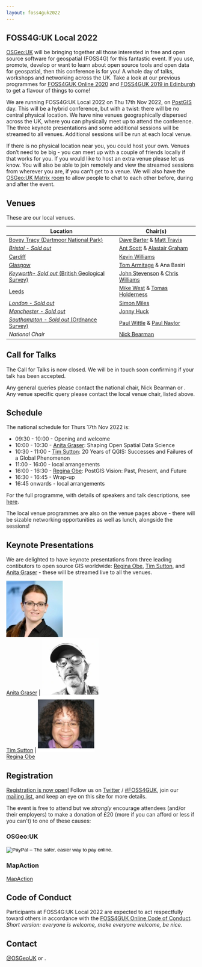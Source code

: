 ```yaml
---
layout: foss4guk2022
---
```


## FOSS4G:UK Local 2022

[OSGeo:UK](https://uk.osgeo.org/) will be bringing together all those interested in free and open source software for geospatial (FOSS4G) for this fantastic event. If you use, promote, develop or want to learn about open source tools and open data for geospatial, then this conference is for you! A whole day of talks, workshops and networking across the UK. Take a look at our previous programmes for [FOSS4GUK Online 2020](https://uk.osgeo.org/foss4gukonline2020/programme.html) and [FOSS4GUK 2019 in Edinburgh](https://uk.osgeo.org/foss4guk2019/FOSS4GUK_2019_Programme.pdf) to get a flavour of things to come!

We are running FOSS4G:UK Local 2022 on Thu 17th Nov 2022, on [PostGIS](https://postgisday.rocks/) day. This will be a hybrid conference, but with a twist: there will be no central physical location. We have nine venues geographically dispersed across the UK, where you can physically meet up to attend the conference. The three keynote presentations and some additional sessions will be streamed to all venues. Additional sessions will be run at each local venue.

If there is no physical location near you, you could host your own. Venues don’t need to be big - you can meet up with a couple of friends locally if that works for you. If you would like to host an extra venue please let us know. You will also be able to join remotely and view the streamed sessions from wherever you are, if you can’t get to a venue. We will also have the [OSGeo:UK Matrix room](https://matrix.to/#/#OSGeoUK:matrix.org) to allow people to chat to each other before, during and after the event.

## Venues

These are our local venues.

Location | Chair(s)
--- | ---
[Bovey Tracy (Dartmoor National Park)](boveytracey.html#foss4guk-local-2022---bovey-tracy-dartmoor-national-park-offices) | [Dave Barter](https://twitter.com/NautoGuide) & [Matt Travis](https://twitter.com/yakus)
[*Bristol - Sold out*](bristol.html#foss4guk-local-2022---bristol-engine-shed-bristol-temple-meads) | [Ant Scott](https://twitter.com/antscott) & [Alastair Graham ](https://twitter.com/ajggeoger)
[Cardiff](cardiff.html#foss4guk-local-2022---cardiff-jurys-inn) | [Kevin Williams](mailto:Kevin.Williams001@gov.wales)
[Glasgow](glasgow.html#foss4guk-local-2022---glasgow-university-of-glasgow) | [Tom Armitage](https://twitter.com/MapNav_Tom) & Ana Basiri
[*Keyworth- Sold out* (British Geological Survey)](keyworth.html#foss4guk-local-2022---keyworth-british-geological-survey) | [John Stevenson](mailto:jostev@bgs.ac.uk) & [Chris Williams](mailto:chrwil@bgs.ac.uk)
[Leeds](leeds.html#foss4guk-local-2022---leeds-platform)	| [Mike West](mailto:foss4g@addresscloud.com) & [Tomas Holderness](mailto:foss4g@addresscloud.com)
[*London - Sold out*](london.html#foss4guk-local-2022---london-clyde--co-fenchurch-st) | [Simon Miles](https://twitter.com/geosmiles)
[*Manchester - Sold out*](manchester.html#foss4guk-local-2022---manchester-the-university-of-manchester) | [Jonny Huck](https://jonnyhuck.co.uk)
[*Southampton - Sold out* (Ordnance Survey)](southampton.html#foss4guk-local-2022---southampton-ordnance-survey) | [Paul Wittle](mailto:paul.wittle@dorsetcouncil.gov.uk) & [Paul Naylor](mailto:paul.naylor@os.uk)
*National Chair* | [Nick Bearman](https://twitter.com/nickbearmanuk)

## Call for Talks

The Call for Talks is now closed. We will be in touch soon confirming if your talk has been accepted. 

Any general queries please contact the national chair, Nick Bearman or <span class="osgeoemail"></span>. Any venue specific query please contact the local venue chair, listed above.

## Schedule

The national schedule for Thurs 17th Nov 2022 is:
- 09:30 - 10:00 - Opening and welcome
- 10:00 - 10:30 - [Anita Graser](https://anitagraser.com/): Shaping Open Spatial Data Science
- 10:30 - 11:00 - [Tim Sutton](https://kartoza.com/the_team/HR-EMP-00002/): 20 Years of QGIS: Successes and Failures of a Global Phenomenon
- 11:00 - 16:00 - local arrangements
- 16:00 - 16:30 - [Regina Obe](https://twitter.com/reginaobe): PostGIS Vision: Past, Present, and Future
- 16:30 - 16:45 - Wrap-up
- 16:45 onwards - local arrangements

For the full programme, with details of speakers and talk descriptions, see [here](https://docs.google.com/spreadsheets/d/1ChtOtqO0PfZ2ckiZqqJxyV3VhP3Xm-WnkJ6NwZ2UVTM).

The local venue programmes are also on the venue pages above - there will be sizable networking opportunities as well as lunch, alongside the sessions!

## Keynote Presentations

We are delighted to have keynote presentations from three leading contibutors to open source GIS worldwide: [Regina Obe](https://twitter.com/reginaobe), [Tim Sutton](https://kartoza.com/the_team/HR-EMP-00002/), and [Anita Graser](https://anitagraser.com/) - these will be streamed live to all the venues.

<img src="images/graser.jpg" width="150"><br>[Anita Graser](https://anitagraser.com/) | <img src="images/tim-sutton.jpg" width="150"><br>[Tim Sutton](https://kartoza.com/the_team/HR-EMP-00002/) | <img src="images/regina-obe.jpg" width="150"><br>[Regina Obe](https://twitter.com/reginaobe)


## Registration

[Registration is now open!](https://www.eventbrite.co.uk/e/foss4g-uk-local-2022-tickets-405826868087) Follow us on [Twitter](https://twitter.com/osgeouk) / [#FOSS4GUK](https://twitter.com/search?q=%23FOSS4GUK&src=typed_query), join our [mailing list](https://lists.osgeo.org/mailman/listinfo/uk), and keep an eye on this site for more details.

The event is free to attend but we *strongly* encourage attendees (and/or their employers) to make a donation of £20 (more if you can afford or less if you can't) to one of these causes:

### OSGeo:UK
<form action="https://www.paypal.com/cgi-bin/webscr" method="post" target="_top">
<input type="hidden" name="cmd" value="_s-xclick">
<input type="hidden" name="hosted_button_id" value="42G7PKK5YV6NU">
<input type="image" src="https://www.paypalobjects.com/en_US/GB/i/btn/btn_donateCC_LG.gif" border="0" name="submit" alt="PayPal – The safer, easier way to pay online.">
<img alt="" border="0" src="https://www.paypalobjects.com/en_GB/i/scr/pixel.gif" width="1" height="1">
</form>

### MapAction 
[MapAction](https://mapaction.org/donate/)


## Code of Conduct
Participants at FOSS4G:UK Local 2022 are expected to act respectfully toward others in accordance with the [FOSS4GUK Online Code of Conduct](code-of-conduct). *Short version: everyone is welcome, make everyone welcome, be nice.*


## Contact
[@OSGeoUK](https://twitter.com/osgeouk) or <span class="osgeoemail"></span>.

<p>&nbsp;</p>

<!-- Jonny Huck Email Obfuscator -->
<!-- Simply add...  <span class="osgeoemail"></span>  ...wherever you would like the email link to appear -->
<script>
    let spans = document.getElementsByClassName('osgeoemail');
    for (let i = 0; i < spans.length; i++){
        spans[i].innerHTML = Tea.decrypt("TaP7QMCgFhScZikfQl5S2WfHPdfSh44LhvA4yCJITheD063TvlsEuDlGFtNkE+SCMIKiymkA/88=", "foss4g");
    }
</script>

